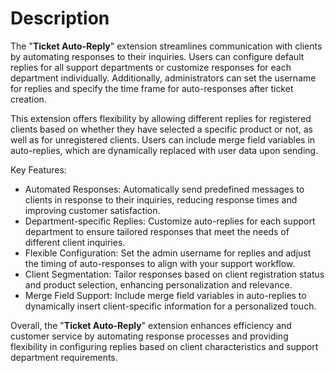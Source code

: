 # Description

The "**Ticket Auto-Reply**" extension streamlines communication with clients by automating responses to their inquiries. Users can configure default replies for all support departments or customize responses for each department individually. Additionally, administrators can set the username for replies and specify the time frame for auto-responses after ticket creation.

This extension offers flexibility by allowing different replies for registered clients based on whether they have selected a specific product or not, as well as for unregistered clients. Users can include merge field variables in auto-replies, which are dynamically replaced with user data upon sending.

Key Features:

- Automated Responses: Automatically send predefined messages to clients in response to their inquiries, reducing response times and improving customer satisfaction.
- Department-specific Replies: Customize auto-replies for each support department to ensure tailored responses that meet the needs of different client inquiries.
- Flexible Configuration: Set the admin username for replies and adjust the timing of auto-responses to align with your support workflow.
- Client Segmentation: Tailor responses based on client registration status and product selection, enhancing personalization and relevance.
- Merge Field Support: Include merge field variables in auto-replies to dynamically insert client-specific information for a personalized touch.

Overall, the "**Ticket Auto-Reply**" extension enhances efficiency and customer service by automating response processes and providing flexibility in configuring replies based on client characteristics and support department requirements.